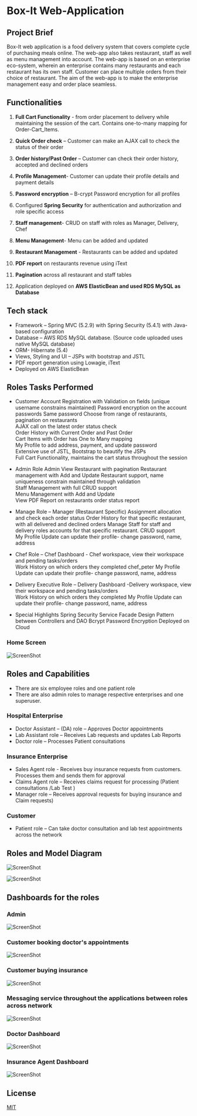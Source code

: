 # Box-It Web-Application
## Project Brief

Box-It web application is a food delivery system that covers complete cycle of purchasing meals online. The web-app also takes restaurant, staff as well as menu management into account. The web-app is based on an enterprise eco-system, wherein an enterprise contains many restaurants and each restaurant has its own staff. Customer can place multiple orders from their choice of restaurant. The aim of the web-app is to make the enterprise management easy and order place seamless. 

## Functionalities

1.	**Full Cart Functionality** - from order placement to delivery while maintaining the session of the cart. Contains one-to-many mapping for  Order-Cart_Items.

2.	**Quick Order check** – Customer can make an AJAX call to check the status of their order

3.	**Order history/Past Order** – Customer can check their order history, accepted and declined orders

4.	**Profile Management**- Customer can update their profile details and payment details

5.	**Password encryption** – B-crypt Password encryption for all profiles

6.	Configured **Spring Security** for authentication and authorization and role specific access

7.	**Staff management**- CRUD on staff with roles as Manager, Delivery, Chef

8.	**Menu Management**- Menu can be added and updated

9.	**Restaurant Management** - Restaurants can be added and updated

10.	**PDF report** on restaurants revenue using iText

11.	**Pagination** across all restaurant and staff tables

12.	Application deployed on **AWS ElasticBean and used RDS MySQL as Database**




## Tech stack

* Framework – Spring MVC (5.2.9) with Spring Security (5.4.1) with Java-based configuration
* Database – AWS RDS MySQL database. (Source code uploaded uses native MySQL database)
* ORM- Hibernate (5.4)
* Views, Styling and UI – JSPs with bootstrap and JSTL
* PDF report generation using Lowagie, iText
* Deployed on AWS ElasticBean



## Roles Tasks Performed	
* Customer Account 
  Registration with Validation on fields (unique username constrains maintained)
	Password encryption on the account passwords	Same password
	Choose from range of restaurants, pagination on restaurants	 
	AJAX call on the latest order status check	 
	Order History with Current Order and Past Order 	 
	Cart Items with Order has One to Many mapping	 
	My Profile to add address, payment, and update password	 
	Extensive use of JSTL, Bootstrap to beautify the JSPs	 
	Full Cart Functionality, maintains the cart status throughout the session	 

* Admin Role 
  Admin	View Restaurant with pagination	
	Restaurant management with Add and Update Restaurant support, name uniqueness constrain maintained through validation	
	Staff Management with full CRUD support	 
	Menu Management with Add and Update	 
	View PDF Report on restaurants order status report	

* Manage Role –
  Manager (Restaurant Specific)	Assignment allocation and check each order status
	Order History for that specific restaurant, with all  delivered and declined orders	
	Manage Staff for staff and delivery roles accounts for that specific restaurant. CRUD support	 
	My Profile Update can update their profile- change password, name, address	 

* Chef Role –
  Chef	Dashboard - Chef workspace, view their workspace and pending tasks/orders	
	Work History on which orders they completed	chef_peter
	My Profile Update can update their profile- change password, name, address	 


* Delivery Executive Role –
  Delivery	Dashboard -Delivery workspace, view their workspace and pending tasks/orders	
	Work History on which orders they completed	
	My Profile Update can update their profile- change password, name, address	 



* Special Highlights 
  Spring Security
	Service Facade Design Pattern between Controllers and DAO
	Bcrypt Password Encryption
	Deployed on Cloud


### Home Screen
![ScreenShot](https://github.com/rohit-khokle/Medicare/blob/master/Medicare/snaps/1.PNG)



## Roles and Capabilities
* There are six employee roles and one patient role
* There are also admin roles to manage respective enterprises and one superuser.

### Hospital Enterprise 
* Doctor Assistant – (DA) role – Approves Doctor appointments
* Lab Assistant role – Receives Lab requests and updates Lab Reports
* Doctor role – Processes Patient consultations

### Insurance Enterprise
* Sales Agent role - Receives buy insurance requests from customers. Processes them and sends them for approval
* Claims Agent role – Receives claims request for processing (Patient consultations /Lab Test )
* Manager role – Receives approval requests for buying insurance and Claim requests)

### Customer
* Patient role – Can take doctor consultation and lab test appointments across the network

## Roles and Model Diagram

![ScreenShot](https://github.com/rohit-khokle/Box_It_Application/blob/main/box-it-snaps/1.png)

![ScreenShot](https://github.com/rohit-khokle/Box_It_Application/box-it-snaps/2.png)


## Dashboards for the roles

### Admin
![ScreenShot](https://github.com/rohit-khokle/Medicare/blob/master/Medicare/snaps/admin_dashboard.PNG)

### Customer booking doctor's appointments
![ScreenShot](https://github.com/rohit-khokle/Medicare/blob/master/Medicare/snaps/customer_book_appointment.PNG)

### Customer buying insurance

![ScreenShot](https://github.com/rohit-khokle/Medicare/blob/master/Medicare/snaps/Customer_buy_insurance.PNG)

### Messaging service throughout the applications between roles across network

![ScreenShot](https://github.com/rohit-khokle/Medicare/blob/master/Medicare/snaps/customer_messaging.PNG)


### Doctor Dashboard

![ScreenShot](https://github.com/rohit-khokle/Medicare/blob/master/Medicare/snaps/doc_dashboards.PNG)


### Insurance Agent Dashboard

![ScreenShot](https://github.com/rohit-khokle/Medicare/blob/master/Medicare/snaps/claims_dashboard.PNG)




## License
[MIT](https://choosealicense.com/licenses/mit/)
